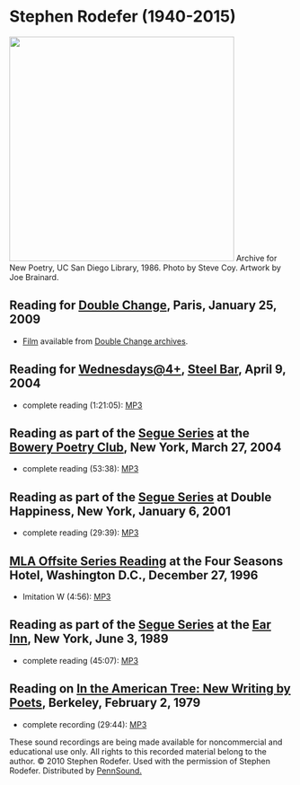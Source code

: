 Stephen Rodefer (1940-2015)
===========================

<img src="images/rodefer-stephen-1986.jpg" width="400" />  
Archive for New Poetry, UC San Diego Library, 1986. Photo by Steve Coy. Artwork by Joe Brainard.  

Reading for [Double Change](http://writing.upenn.edu/pennsound/x/Double-Change.php), Paris, January 25, 2009
------------------------------------------------------------------------------------------------------------

-   [Film](http://doublechange.org/2009/01/25/181/) available from [Double Change archives](http://doublechange.org/archives/).

Reading for [Wednesdays@4+](Buffalo.php), [Steel Bar](Steel-Bar.php), April 9, 2004
-----------------------------------------------------------------------------------

-   complete reading (1:21:05): [MP3](https://media.sas.upenn.edu/pennsound/groups/Steel-Bar/rodefer-stephen_steelbar-just-buffalo-wednesday-at-4_4-9-2004.mp3)

Reading as part of the [Segue Series](http://writing.upenn.edu/pennsound/x/Segue-BPC.html) at the [Bowery Poetry Club](http://www.bowerypoetry.com/), New York, March 27, 2004
------------------------------------------------------------------------------------------------------------------------------------------------------------------------------

-   complete reading (53:38): [MP3](http://media.sas.upenn.edu/pennsound/authors/Rodefer/Rodefer-Stephen_Segue_NY_3-27-04.mp3)

Reading as part of the [Segue Series](http://writing.upenn.edu/pennsound/x/Segue-DH.html) at Double Happiness, New York, January 6, 2001
----------------------------------------------------------------------------------------------------------------------------------------

-   complete reading (29:39): [MP3](http://media.sas.upenn.edu/pennsound/authors/Rodefer/Rodefer-Steven_Segue-Series-at-Ear-Inn_New-York_01-06-01.mp3)


[MLA Offsite Series Reading](http://writing.upenn.edu/pennsound/x/MLA-Offsite.php#12-27-96) at the Four Seasons Hotel, Washington D.C., December 27, 1996
---------------------------------------------------------------------------------------------------------------------------------------------------------

-   Imitation W (4:56): [MP3](http://media.sas.upenn.edu/pennsound/authors/Rodefer/Rodefer-Stephen_Imitation-W_MLA_DC_12-27-96.mp3)

Reading as part of the [Segue Series](http://writing.upenn.edu/pennsound/x/Ear-Inn.php) at the [Ear Inn](http://earinn.com/), New York, June 3, 1989
----------------------------------------------------------------------------------------------------------------------------------------------------

-   complete reading (45:07): [MP3](http://media.sas.upenn.edu/pennsound/authors/Rodefer/Rodefer_Stephen_Complete-Reading_Segue-Series_Ear-Inn_New-York_6-3-89.mp3)

Reading on [In the American Tree: New Writing by Poets](http://writing.upenn.edu/pennsound/x/American-Tree.php), Berkeley, February 2, 1979
-------------------------------------------------------------------------------------------------------------------------------------------

-   complete recording (29:44): [MP3](http://media.sas.upenn.edu/pennsound/groups/ITAT/Rodefer-Stephen_Complete-Recording_In-The-American-Tree_2-2-79.mp3)

These sound recordings are being made available for noncommercial and educational use only.
All rights to this recorded material belong to the author. © 2010 Stephen Rodefer.
Used with the permission of Stephen Rodefer. Distributed by [PennSound.](../index.html)
